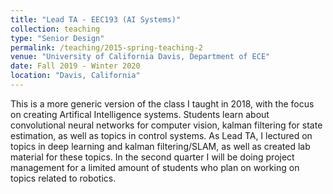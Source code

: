 ```yaml
---
title: "Lead TA - EEC193 (AI Systems)"
collection: teaching
type: "Senior Design"
permalink: /teaching/2015-spring-teaching-2
venue: "University of California Davis, Department of ECE"
date: Fall 2019 - Winter 2020
location: "Davis, California"
---
```


This is a more generic version of the class I taught in 2018, with the focus on creating Artifical Intelligence systems. Students learn about convolutional neural networks for computer vision, kalman filtering for state estimation, as well as topics in control systems. As Lead TA, I lectured on topics in deep learning and kalman filtering/SLAM, as well as created lab material for these topics. In the second quarter I will be doing project management for a limited amount of students who plan on working on topics related to robotics.
